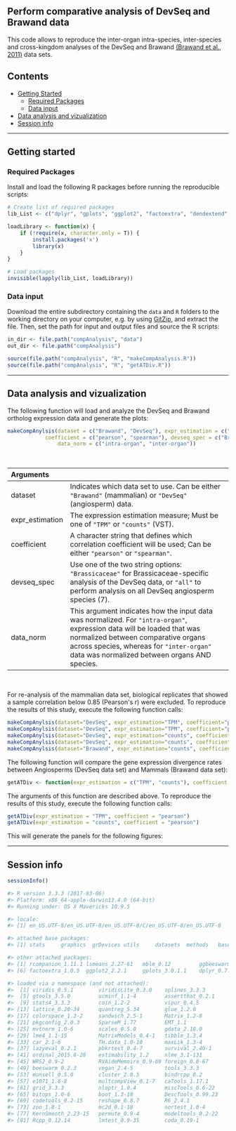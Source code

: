 
## Perform comparative analysis of DevSeq and Brawand data

This code allows to reproduce the inter-organ intra-species, inter-species and cross-kingdom analyses of the DevSeq and Brawand [(Brawand et al., 2011)](https://pubmed.ncbi.nlm.nih.gov/22012392/) data sets. 


## Contents

* [Getting Started](#getting-started)
  * [Required Packages](#required-packages)
  * [Data input](#data-input)
* [Data analysis and vizualization](#data-analysis-and-vizualization)
* [Session info](#session-info)

---
## Getting started


### Required Packages
Install and load the following R packages before running the reproducible scripts:

```R
# Create list of required packages
lib_List <- c("dplyr", "gplots", "ggplot2", "factoextra", "dendextend", "ggbeeswarm", "mblm", "lsmeans", "rcompanion", "devtools")

loadLibrary <- function(x) { 
    if (!require(x, character.only = T)) {
        install.packages('x')
        library(x)
    }
}

# Load packages
invisible(lapply(lib_List, loadLibrary))

```

### Data input
Download the entire subdirectory containing the `data` and `R` folders to the working directory on your computer, e.g. by using [GitZip](http://kinolien.github.io/gitzip/), and extract the file. Then, set the path for input and output files and source the R scripts: 

```R
in_dir <- file.path("compAnalysis", "data")
out_dir <- file.path("compAnalysis")

source(file.path("compAnalysis", "R", "makeCompAnalysis.R"))
source(file.path("compAnalysis", "R", "getATDiv.R"))

```
---
## Data analysis and vizualization

The following function will load and analyze the DevSeq and Brawand ortholog expression data and generate the plots: 

```R
makeCompAnylsis(dataset = c("Brawand", "DevSeq"), expr_estimation = c("TPM", "counts"), 
	        coefficient = c("pearson", "spearman"), devseq_spec = c("Brassicaceae", "all"), 
                data_norm = c("intra-organ", "inter-organ"))

```
</br>

| Arguments  |  |
| :---  | :---  |
| dataset  | Indicates which data set to use. Can be either `"Brawand"` (mammalian) or `"DevSeq"` (angiosperm) data. |
| expr_estimation  | The expression estimation measure; Must be one of `"TPM"` or `"counts"` (VST). |
| coefficient  | A character string that defines which correlation coefficient will be used; Can be either `"pearson"` or `"spearman"`. |
| devseq_spec  | Use one of the two string options: `"Brassicaceae"` for Brassicaceae-specific analysis of the DevSeq data, or `"all"` to perform analysis on all DevSeq angiosperm species (7). |
| data_norm  | This argument indicates how the input data was normalized. For `"intra-organ"`, expression data will be loaded that was normalized between comparative organs across species, whereas for `"inter-organ"` data was normalized between organs AND species. |

</br>

For re-analysis of the mammalian data set, biological replicates that showed a sample correlation below 0.85 (Pearson's r) were excluded. To reproduce the results of this study, execute the following function calls:

```R
makeCompAnylsis(dataset="DevSeq", expr_estimation="TPM", coefficient="pearson", spec="Brassicaeae", data_norm="inter-organ")
makeCompAnylsis(dataset="DevSeq", expr_estimation="TPM", coefficient="pearson", spec="all", data_norm="inter-organ")
makeCompAnylsis(dataset="DevSeq", expr_estimation="counts", coefficient="pearson", spec="Brassicaeae", data_norm="inter-organ")
makeCompAnylsis(dataset="DevSeq", expr_estimation="counts", coefficient="pearson", spec="all", data_norm="inter-organ")
makeCompAnylsis(dataset="Brawand", expr_estimation="counts", coefficient="pearson", data_norm="inter-organ")

```
The following function will compare the gene expression divergence rates between Angiosperms (DevSeq data set) and Mammals (Brawand data set): 

```R
getATDiv <- function(expr_estimation = c("TPM", "counts"), coefficient = c("pearson", "spearman"))

```

The arguments of this function are described above. To reproduce the results of this study, execute the following function calls:

```R
getATDiv(expr_estimation = "TPM", coefficient = "pearson")
getATDiv(expr_estimation = "counts", coefficient = "pearson")

```
This will generate the panels for the following figures:


---
## Session info

```R
sessionInfo()
```

```R
#> R version 3.3.3 (2017-03-06)
#> Platform: x86_64-apple-darwin13.4.0 (64-bit)
#> Running under: OS X Mavericks 10.9.5

#> locale:
#> [1] en_US.UTF-8/en_US.UTF-8/en_US.UTF-8/C/en_US.UTF-8/en_US.UTF-8

#> attached base packages:
#> [1] stats     graphics  grDevices utils     datasets  methods   base

#> other attached packages:
#> [1] rcompanion_1.11.1 lsmeans_2.27-61   mblm_0.12         ggbeeswarm_0.6.0  dendextend_1.12.0
#> [6] factoextra_1.0.5  ggplot2_2.2.1     gplots_3.0.1.1    dplyr_0.7.4            

#> loaded via a namespace (and not attached):
#>  [1] viridis_0.5.1        viridisLite_0.3.0    splines_3.3.3        BSDA_1.2.0          
#>  [5] gtools_3.5.0         ucminf_1.1-4         assertthat_0.2.1     expm_0.999-2        
#>  [9] stats4_3.3.3         coin_1.2-2           vipor_0.4.5          ggrepel_0.7.0       
#> [13] lattice_0.20-34      quantreg_5.34        glue_1.2.0           minqa_1.2.4         
#> [17] colorspace_1.3-2     sandwich_2.5-1       Matrix_1.2-8         plyr_1.8.4          
#> [21] pkgconfig_2.0.3      SparseM_1.77         EMT_1.1              xtable_1.8-4        
#> [25] mvtnorm_1.0-6        scales_0.5.0         gdata_2.18.0         manipulate_1.0.1    
#> [29] lme4_1.1-15          MatrixModels_0.4-1   tibble_1.3.4         mgcv_1.8-17         
#> [33] car_2.1-6            TH.data_1.0-10       maxLik_1.3-4         nnet_7.3-12         
#> [37] lazyeval_0.2.1       pbkrtest_0.4-7       survival_2.40-1      magrittr_1.5        
#> [41] ordinal_2015.6-28    estimability_1.2     nlme_3.1-131         MASS_7.3-45         
#> [45] WRS2_0.9-2           RVAideMemoire_0.9-69 foreign_0.8-67       class_7.3-14        
#> [49] beeswarm_0.2.3       vegan_2.4-5          tools_3.3.3          multcomp_1.4-8      
#> [53] munsell_0.5.0        cluster_2.0.5        bindrcpp_0.2         ade4_1.7-10         
#> [57] e1071_1.6-8          multcompView_0.1-7   caTools_1.17.1       rlang_0.1.6         
#> [61] grid_3.3.3           nloptr_1.0.4         miscTools_0.6-22     hermite_1.1.1       
#> [65] bitops_1.0-6         boot_1.3-18          DescTools_0.99.23    gtable_0.3.0        
#> [69] codetools_0.2-15     reshape_0.8.7        R6_2.4.1             gridExtra_2.3       
#> [73] zoo_1.8-1            mc2d_0.1-18          nortest_1.0-4        bindr_0.1.1         
#> [77] KernSmooth_2.23-15   permute_0.9-4        modeltools_0.2-22    parallel_3.3.3      
#> [81] Rcpp_0.12.14         lmtest_0.9-35        coda_0.19-1     

```
